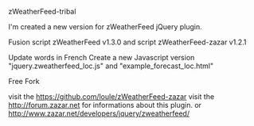 zWeatherFeed-tribal

I'm created a new version for zWeatherFeed jQuery plugin. 

Fusion script zWeatherFeed v1.3.0 and script zWeatherFeed-zazar v1.2.1

Update words in French 
Create a new Javascript version "jquery.zweatherfeed_loc.js" and "example_forecast_loc.html"

Free Fork

visit the https://github.com/loule/zWeatherFeed-zazar
visit the http://forum.zazar.net for informations about this plugin.
or http://www.zazar.net/developers/jquery/zweatherfeed/
